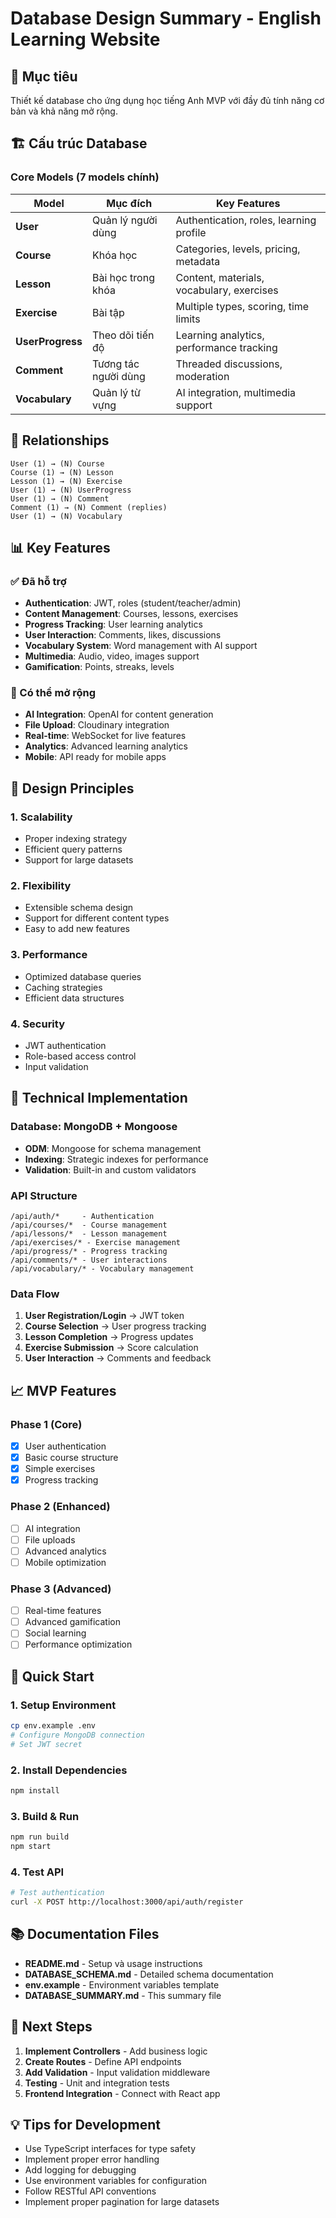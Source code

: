 # Database Design Summary - English Learning Website

## 🎯 Mục tiêu
Thiết kế database cho ứng dụng học tiếng Anh MVP với đầy đủ tính năng cơ bản và khả năng mở rộng.

## 🏗️ Cấu trúc Database

### Core Models (7 models chính)

| Model | Mục đích | Key Features |
|-------|----------|--------------|
| **User** | Quản lý người dùng | Authentication, roles, learning profile |
| **Course** | Khóa học | Categories, levels, pricing, metadata |
| **Lesson** | Bài học trong khóa | Content, materials, vocabulary, exercises |
| **Exercise** | Bài tập | Multiple types, scoring, time limits |
| **UserProgress** | Theo dõi tiến độ | Learning analytics, performance tracking |
| **Comment** | Tương tác người dùng | Threaded discussions, moderation |
| **Vocabulary** | Quản lý từ vựng | AI integration, multimedia support |

## 🔗 Relationships

```
User (1) → (N) Course
Course (1) → (N) Lesson  
Lesson (1) → (N) Exercise
User (1) → (N) UserProgress
User (1) → (N) Comment
Comment (1) → (N) Comment (replies)
User (1) → (N) Vocabulary
```

## 📊 Key Features

### ✅ Đã hỗ trợ
- **Authentication**: JWT, roles (student/teacher/admin)
- **Content Management**: Courses, lessons, exercises
- **Progress Tracking**: User learning analytics
- **User Interaction**: Comments, likes, discussions
- **Vocabulary System**: Word management with AI support
- **Multimedia**: Audio, video, images support
- **Gamification**: Points, streaks, levels

### 🚀 Có thể mở rộng
- **AI Integration**: OpenAI for content generation
- **File Upload**: Cloudinary integration
- **Real-time**: WebSocket for live features
- **Analytics**: Advanced learning analytics
- **Mobile**: API ready for mobile apps

## 🎨 Design Principles

### 1. **Scalability**
- Proper indexing strategy
- Efficient query patterns
- Support for large datasets

### 2. **Flexibility**
- Extensible schema design
- Support for different content types
- Easy to add new features

### 3. **Performance**
- Optimized database queries
- Caching strategies
- Efficient data structures

### 4. **Security**
- JWT authentication
- Role-based access control
- Input validation

## 🔧 Technical Implementation

### Database: MongoDB + Mongoose
- **ODM**: Mongoose for schema management
- **Indexing**: Strategic indexes for performance
- **Validation**: Built-in and custom validators

### API Structure
```
/api/auth/*     - Authentication
/api/courses/*  - Course management  
/api/lessons/*  - Lesson management
/api/exercises/* - Exercise management
/api/progress/* - Progress tracking
/api/comments/* - User interactions
/api/vocabulary/* - Vocabulary management
```

### Data Flow
1. **User Registration/Login** → JWT token
2. **Course Selection** → User progress tracking
3. **Lesson Completion** → Progress updates
4. **Exercise Submission** → Score calculation
5. **User Interaction** → Comments and feedback

## 📈 MVP Features

### Phase 1 (Core)
- [x] User authentication
- [x] Basic course structure
- [x] Simple exercises
- [x] Progress tracking

### Phase 2 (Enhanced)
- [ ] AI integration
- [ ] File uploads
- [ ] Advanced analytics
- [ ] Mobile optimization

### Phase 3 (Advanced)
- [ ] Real-time features
- [ ] Advanced gamification
- [ ] Social learning
- [ ] Performance optimization

## 🚀 Quick Start

### 1. Setup Environment
```bash
cp env.example .env
# Configure MongoDB connection
# Set JWT secret
```

### 2. Install Dependencies
```bash
npm install
```

### 3. Build & Run
```bash
npm run build
npm start
```

### 4. Test API
```bash
# Test authentication
curl -X POST http://localhost:3000/api/auth/register
```

## 📚 Documentation Files

- **README.md** - Setup và usage instructions
- **DATABASE_SCHEMA.md** - Detailed schema documentation  
- **env.example** - Environment variables template
- **DATABASE_SUMMARY.md** - This summary file

## 🎯 Next Steps

1. **Implement Controllers** - Add business logic
2. **Create Routes** - Define API endpoints
3. **Add Validation** - Input validation middleware
4. **Testing** - Unit and integration tests
5. **Frontend Integration** - Connect with React app

## 💡 Tips for Development

- Use TypeScript interfaces for type safety
- Implement proper error handling
- Add logging for debugging
- Use environment variables for configuration
- Follow RESTful API conventions
- Implement proper pagination for large datasets
